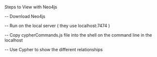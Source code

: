 Steps to View with Neo4js


-- Download Neo4js

-- Run on the local server ( they use localhost:7474 )

-- Copy cypherCommands.js file into the shell on the command line in the localhost

-- Use Cypher to show the different relationships
